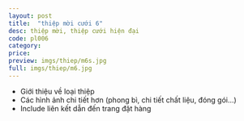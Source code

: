```yaml
---
layout: post
title:  "thiệp mời cưới 6"
desc: thiệp mời, thiệp cưới hiện đại
code: pl006
category:
price:
preview: imgs/thiep/m6s.jpg
full: imgs/thiep/m6.jpg
---
```


- Giới thiệu về loại thiệp
- Các hình ảnh chi tiết hơn (phong bì, chi tiết chất liệu, đóng gói...)
- Include liên kết dẫn đến trang đặt hàng

